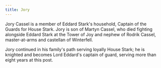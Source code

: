 ```yaml
---
title: Jory
---
```


Jory Cassel is a member of Eddard Stark's household, Captain of the Guards for House Stark. Jory is son of Martyn Cassel, who died fighting alongside Eddard Stark at the Tower of Joy and nephew of Rodrik Cassel, master-at-arms and castellan of Winterfell.

Jory continued in his family's path serving loyally House Stark; he is knighted and becomes Lord Eddard's captain of guard, serving more than eight years at this post. 


